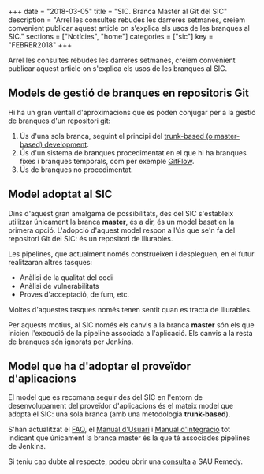 +++
date        = "2018-03-05"
title       = "SIC. Branca Master al Git del SIC"
description = "Arrel les consultes rebudes les darreres setmanes, creiem convenient publicar aquest article on s'explica els usos de les branques al SIC."
sections    = ["Notícies", "home"]
categories  = ["sic"]
key         = "FEBRER2018"
+++

Arrel les consultes rebudes les darreres setmanes, creiem convenient publicar aquest article on s'explica els usos de les branques al SIC.

## Models de gestió de branques en repositoris Git

Hi ha un gran ventall d'aproximacions que es poden conjugar per a la gestió de branques d'un repositori git:

1. Ús d'una sola branca, seguint el principi del [trunk-based (o master-based) development](https://continuousdelivery.com/foundations/continuous-integration/).
2. Ús d'un sistema de branques procedimentat en el que hi ha branques fixes i branques temporals, com per exemple [GitFlow](http://nvie.com/posts/a-successful-git-branching-model/).
3. Ús de branques no procedimentat.

## Model adoptat al SIC

Dins d'aquest gran amalgama de possibilitats, des del SIC s'estableix utilitzar únicament la branca **master**, és a dir, és un model basat en la primera opció. L'adopció d'aquest model respon a l'ús que se'n fa del repositori Git del SIC: és un repositori de lliurables.

Les pipelines, que actualment només construeixen i despleguen, en el futur realitzaran altres tasques:

* Anàlisi de la qualitat del codi
* Anàlisi de vulnerabilitats
* Proves d'acceptació, de fum, etc.

Moltes d'aquestes tasques només tenen sentit quan es tracta de lliurables.

Per aquests motius, al SIC només els canvis a la branca **master** són els que inicien l'execució de la pipeline associada a l'aplicació. Els canvis a la resta de branques són ignorats per Jenkins.

## Model que ha d'adoptar el proveïdor d'aplicacions

El model que es recomana seguir des del SIC en l'entorn de desenvolupament del proveïdor d'aplicacions és el mateix model que adopta el SIC: una sola branca (amb una metodologia **trunk-based**).

S'han actualitzat el [FAQ](http://canigo.ctti.gencat.cat/sic/faq/), el [Manual d'Usuari](http://canigo.ctti.gencat.cat/related/sic/2.0/manual-usuari.pdf) i [Manual d'Integració](http://canigo.ctti.gencat.cat/related/sic/2.0/manual-integracio.pdf) tot indicant que únicament la branca master és la que té associades pipelines de Jenkins.

Si teniu cap dubte al respecte, podeu obrir una [consulta](http://canigo.ctti.gencat.cat/howtos/2018-01-howto-obrir-peticions-SIC-a-autoservei-Remedy/#consulta) a SAU Remedy.
